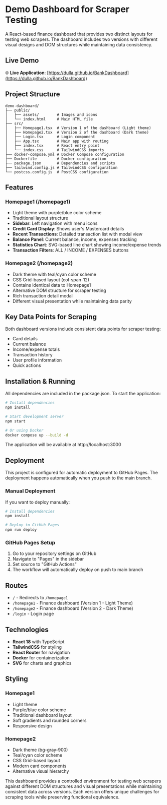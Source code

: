 # Demo Dashboard for Scraper Testing

A React-based finance dashboard that provides two distinct layouts for testing web scrapers. The dashboard includes two versions with different visual designs and DOM structures while maintaining data consistency.

## Live Demo

🌐 **Live Application**: [https://dulla.github.io/BankDashboard](https://dulla.github.io/BankDashboard)

## Project Structure

```
demo-dashboard/
├── public/
│   ├── assets/        # Images and icons
│   └── index.html     # Main HTML file
├── src/
│   ├── Homepage1.tsx  # Version 1 of the dashboard (Light theme)
│   ├── Homepage2.tsx  # Version 2 of the dashboard (Dark theme)
│   ├── Login.tsx      # Login component
│   ├── App.tsx        # Main app with routing
│   ├── index.tsx      # React entry point
│   └── index.css      # TailwindCSS imports
├── docker-compose.yml # Docker Compose configuration
├── Dockerfile         # Docker configuration
├── package.json       # Dependencies and scripts
├── tailwind.config.js # TailwindCSS configuration
└── postcss.config.js  # PostCSS configuration
```

## Features

### Homepage1 (/homepage1)
- Light theme with purple/blue color scheme
- Traditional layout structure
- **Sidebar**: Left navigation with menu icons
- **Credit Card Display**: Shows user's Mastercard details
- **Recent Transactions**: Detailed transaction list with modal view
- **Balance Panel**: Current balance, income, expenses tracking
- **Statistics Chart**: SVG-based line chart showing income/expense trends
- **Transaction Filters**: ALL / INCOME / EXPENSES buttons

### Homepage2 (/homepage2)
- Dark theme with teal/cyan color scheme
- CSS Grid-based layout (col-span-12)
- Contains identical data to Homepage1
- Alternative DOM structure for scraper testing
- Rich transaction detail modal
- Different visual presentation while maintaining data parity

## Key Data Points for Scraping

Both dashboard versions include consistent data points for scraper testing:

- Card details
- Current balance
- Income/expense totals
- Transaction history
- User profile information
- Quick actions

## Installation & Running

All dependencies are included in the package.json. To start the application:

```bash
# Install dependencies
npm install

# Start development server
npm start

# Or using Docker
docker compose up --build -d
```

The application will be available at http://localhost:3000

## Deployment

This project is configured for automatic deployment to GitHub Pages. The deployment happens automatically when you push to the main branch.

### Manual Deployment

If you want to deploy manually:

```bash
# Install dependencies
npm install

# Deploy to GitHub Pages
npm run deploy
```

### GitHub Pages Setup

1. Go to your repository settings on GitHub
2. Navigate to "Pages" in the sidebar
3. Set source to "GitHub Actions"
4. The workflow will automatically deploy on push to main branch

## Routes

- `/` - Redirects to `/homepage1`
- `/homepage1` - Finance dashboard (Version 1 - Light Theme)
- `/homepage2` - Finance dashboard (Version 2 - Dark Theme)
- `/login` - Login page

## Technologies

- **React 18** with TypeScript
- **TailwindCSS** for styling
- **React Router** for navigation
- **Docker** for containerization
- **SVG** for charts and graphics

## Styling

### Homepage1
- Light theme
- Purple/blue color scheme
- Traditional dashboard layout
- Soft gradients and rounded corners
- Responsive design

### Homepage2
- Dark theme (bg-gray-900)
- Teal/cyan color scheme
- CSS Grid-based layout
- Modern card components
- Alternative visual hierarchy

This dashboard provides a controlled environment for testing web scrapers against different DOM structures and visual presentations while maintaining consistent data across versions. Each version offers unique challenges for scraping tools while preserving functional equivalence. 